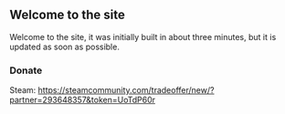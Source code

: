 ## Welcome to the site
Welcome to the site, it was initially built in about three minutes, but it is updated as soon as possible.

### Donate
Steam: https://steamcommunity.com/tradeoffer/new/?partner=293648357&token=UoTdP60r
